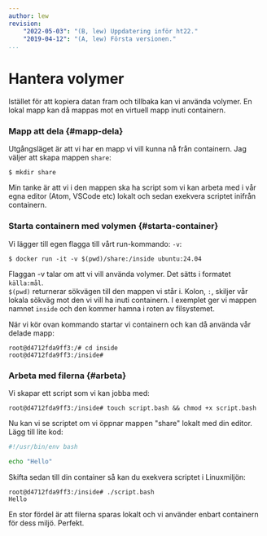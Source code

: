 ```yaml
---
author: lew
revision:
    "2022-05-03": "(B, lew) Uppdatering inför ht22."
    "2019-04-12": "(A, lew) Första versionen."
...
```

Hantera volymer
=======================

Istället för att kopiera datan fram och tillbaka kan vi använda volymer. En lokal mapp kan då mappas mot en virtuell mapp inuti containern.



### Mapp att dela {#mapp-dela}

Utgångsläget är att vi har en mapp vi vill kunna nå från containern. Jag väljer att skapa mappen `share`:

```console
$ mkdir share
```

Min tanke är att vi i den mappen ska ha script som vi kan arbeta med i vår egna editor (Atom, VSCode etc) lokalt och sedan exekvera scriptet inifrån containern.



### Starta containern med volymen {#starta-container}

Vi lägger till egen flagga till vårt run-kommando: `-v`:

```console
$ docker run -it -v $(pwd)/share:/inside ubuntu:24.04
```

Flaggan -v talar om att vi vill använda volymer. Det sätts i formatet `källa:mål`.  
`$(pwd)` returnerar sökvägen till den mappen vi står i. Kolon, `:`, skiljer vår lokala sökväg mot den vi vill ha inuti containern. I exemplet ger vi mappen namnet `inside` och den kommer hamna i roten av filsystemet.

När vi kör ovan kommando startar vi containern och kan då använda vår delade mapp:

```console
root@d4712fda9ff3:/# cd inside
root@d4712fda9ff3:/inside#
```



### Arbeta med filerna {#arbeta}

Vi skapar ett script som vi kan jobba med:

```console
root@d4712fda9ff3:/inside# touch script.bash && chmod +x script.bash
```

Nu kan vi se scriptet om vi öppnar mappen "share" lokalt med din editor. Lägg till lite kod:

```bash
#!/usr/bin/env bash

echo "Hello"
```

Skifta sedan till din container så kan du exekvera scriptet i Linuxmiljön:

```console
root@d4712fda9ff3:/inside# ./script.bash
Hello
```

En stor fördel är att filerna sparas lokalt och vi använder enbart containern för dess miljö. Perfekt.
